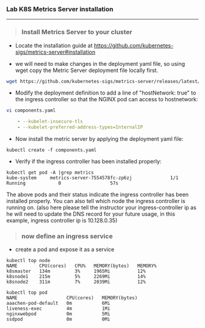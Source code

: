### Lab K8S Metrics Server installation
___

> ### Install Metrics Server to your cluster

* Locate the installation guide at https://github.com/kubernetes-sigs/metrics-server#installation

* we will need to make changes in the deployment yaml file, so using wget copy the Metric Server deployment file locally first.

```bash
wget https://github.com/kubernetes-sigs/metrics-server/releases/latest/download/components.yaml
```

* Modify the deployment definition to add a line of "hostNetwork: true" to the ingress controller so that the NGINX pod can access to hostnetwork:
```bash
vi components.yaml
```

```yaml
    - --kubelet-insecure-tls
    - --kubelet-preferred-address-types=InternalIP
``` 

* Now install the metric server by applying the deployment yaml file:
```
kubectl create -f components.yaml
```
* Verify if the ingress controller has been installed properly:

```
kubectl get pod -A |grep metrics
kube-system     metrics-server-7554578fc-zp6zj              1/1     Running            0                  57s
```

The above pods and their status indicate the ingress controller has been installed properly. You can also tell which node the ingress controller is running on. (also here please tell the instructor your ingress-controller ip as he will need to update the DNS record for your future usage, in this example, ingress controller ip is 10.128.0.35)

> ### now define an ingress service

* create a pod and expose it as a service

```
kubectl top node
NAME        CPU(cores)   CPU%   MEMORY(bytes)   MEMORY%   
k8smaster   134m         3%     1965Mi          12%       
k8snode1    215m         5%     2269Mi          14%       
k8snode2    311m         7%     2039Mi          12%       

```
```
kubectl top pod
NAME                  CPU(cores)   MEMORY(bytes)   
aaachen-pod-default   0m           6Mi             
liveness-exec         4m           1Mi             
nginxwebpod           0m           5Mi             
ssdpod                0m           0Mi   

```

